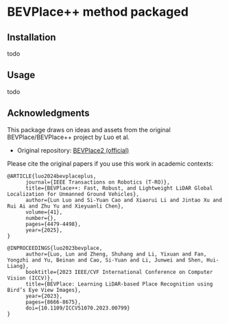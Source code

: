 # BEVPlace++ method packaged

## Installation

todo

## Usage

todo

## Acknowledgments

This package draws on ideas and assets from the original BEVPlace/BEVPlace++ project by Luo et al.

- Original repository: [BEVPlace2 (official)](https://github.com/zjuluolun/BEVPlace2)

Please cite the original papers if you use this work in academic contexts:

```
@ARTICLE{luo2024bevplaceplus,
      journal={IEEE Transactions on Robotics (T-RO)}, 
      title={BEVPlace++: Fast, Robust, and Lightweight LiDAR Global Localization for Unmanned Ground Vehicles}, 
      author={Lun Luo and Si-Yuan Cao and Xiaorui Li and Jintao Xu and Rui Ai and Zhu Yu and Xieyuanli Chen},
      volume={41},
      number={},
      pages={4479-4498},
      year={2025},
}
```

```
@INPROCEEDINGS{luo2023bevplace,
      author={Luo, Lun and Zheng, Shuhang and Li, Yixuan and Fan, Yongzhi and Yu, Beinan and Cao, Si-Yuan and Li, Junwei and Shen, Hui-Liang},
      booktitle={2023 IEEE/CVF International Conference on Computer Vision (ICCV)}, 
      title={BEVPlace: Learning LiDAR-based Place Recognition using Bird’s Eye View Images}, 
      year={2023},
      pages={8666-8675},
      doi={10.1109/ICCV51070.2023.00799}
}
```
